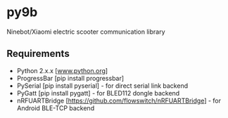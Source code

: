 # py9b
Ninebot/Xiaomi electric scooter communication library

## Requirements
* Python 2.x.x [www.python.org]
* ProgressBar [pip install progressbar]
* PySerial [pip install pyserial] - for direct serial link backend
* PyGatt [pip install pygatt] - for BLED112 dongle backend
* nRFUARTBridge [https://github.com/flowswitch/nRFUARTBridge] - for Android BLE-TCP backend
